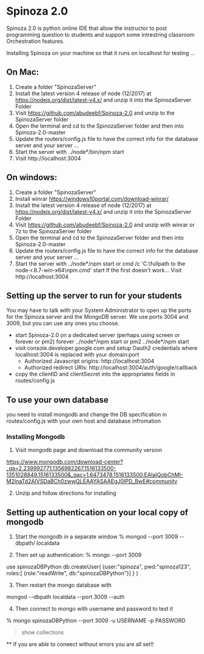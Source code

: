 

# Spinoza 2.0
Spinoza 2.0 is python online IDE that allow the instructor to post programming question to students and support some intrestring classroom Orchestration features.


Installing Spinoza on your machine so that it runs on localhost for testing ...

## On Mac:
1. Create a folder "SpinozaServer"
2. Install the latest version 4 release of node (12/2017) at https://nodejs.org/dist/latest-v4.x/ and unzip it into the SpinozaServer Folder
3. Visit https://github.com/abudeebf/Spinoza-2.0  and unzip to the SpinozaServer folder
4. Open the terminal and cd to the SpinozaServer folder and then into Spinoza-2.0-master
1. Update the routers/config.js file to have the correct info for the database server and your server ...
5. Start the server with ../node*/bin/npm start
6. Visit http://localhost:3004 

## On windows:
1. Create a folder "SpinozaServer"
2. Install winrar https://windows10portal.com/download-winrar/
3. Install the latest version 4 release of node (12/2017) at https://nodejs.org/dist/latest-v4.x/ and unzip it into the SpinozaServer Folder
4. Visit https://github.com/abudeebf/Spinoza-2.0  and unzip with winrar or 7z to the SpinozaServer folder
5. Open the terminal and cd to the SpinozaServer folder and then into Spinoza-2.0-master
1. Update the routers/config.js file to have the correct info for the database server and your server ...
6. Start the server with ../node*/npm start
 or
cmd /c 'C:\fullpath to the node-r.8.7-win-x64\npm.cmd'   start
If the first doesn't work...
Visit http://localhost:3004 

## Setting up the server to run for your students
You may have to talk with your System Administrator to open up the ports for the Spinoza server and the MongoDB server. We use ports 3004 and 3009, but you can use any ones you choose.
* start Spinoza-2.0 on a dedicated server (perhaps using screen or forever or pm2)
 forever ../node*/npm start
 or
 pm2 ../node*/npm start
* visit console.developer.google.com and setup Oauth2 credentials where localhost:3004 is replaced with your domain:port 
  * Authorized Javascript origins: http://localhost:3004
  * Authorized redirect URIs: http://localhost:3004/auth/google/callback
* copy the clientID and clientSecret into the appropriates fields in routes/config.js 




## To use your own database 
you need to install mongodb and change the DB specification in routes/config.js with your own host and database infromation
### Installing Mongodb
1. Visit mongodb page and download the community version

https://www.mongodb.com/download-center?_ga=2.239992771.1356982267.1516133500-1351028849.1516133500&_gac=1.6473478.1516133500.EAIaIQobChMI-M2InaTd2AIVSDaBCh0zwwQLEAAYASAAEgJ0IPD_BwE#community

2. Unzip and follow directions for installing
## Setting up authentication on your local copy of mongodb

1. Start the mongodb in a separate window
% mongod --port 3009 --dbpath/ localdata

2. Then set up authentication:
% mongo --port 3009

use spinozaDBPython
db.createUser(
    {user:"spinoza", 
     pwd:"spinoza123", 
     roles:[ {role:"readWrite", db:"spinozaDBPython"}]
    }
)

3. Then restart the mongo database with
 
 mongod --dbpath localdata --port 3009 --auth 
 
4. Then connect to mongo with username and password to test it

% mongo spinozaDBPython --port 3009 -u USERNAME -p PASSWORD
 > show collections
 
** If you are able to coneect without errors you are all set!!








